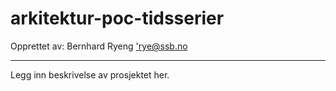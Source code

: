 # arkitektur-poc-tidsserier



Opprettet av:
Bernhard Ryeng <'rye@ssb.no>

---

Legg inn beskrivelse av prosjektet her.
